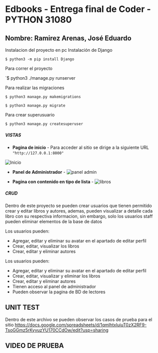 # Edbooks - Entrega final de Coder - PYTHON 31080
## Nombre: Ramirez Arenas, José Eduardo 

Instalacion del proyecto en pc 
Instalación de Django

`$ python3 -m pip install Django`

Para correr el proyecto

`$ python3 ./manage.py runserver

Para realizar las migraciones

`$ python3 manage.py makemigrations`

`$ python3 manage.py migrate`

Para crear superusuario

`$ python3 manage.py createsuperuser`

##### VISTAS
- **Pagina de inicio** -
Para acceder al sitio se dirige a la siguiente URL `"http://127.0.0.1:8000"`

![Inicio](https://user-images.githubusercontent.com/106790128/180829141-4c12917c-8af7-48aa-81e8-08572aeb4bd6.PNG)

- **Panel de Administrador** -
![panel admin](https://user-images.githubusercontent.com/106790128/180830218-da9aab84-10a6-487b-889d-6cf4cef1371d.PNG)

- **Pagina con contenido en tipo de lista** -
![libros](https://user-images.githubusercontent.com/106790128/180830420-12960a6f-ef2c-4509-8f52-3f16cf47ad49.PNG)

##### CRUD
Dentro de este proyecto se pueden crear usuarios que tienen permitido crear y editar libros y autores, ademas, pueden visualizar a detalle cada libro con su respectiva informacion, sin embargo, solo los usuarios staff pueden eliminar elementos de la base de datos 

Los usuarios pueden:
- Agregar, editar y eliminar su avatar en el apartado de editar perfil
- Crear, editar, visualizar los libros
- Crear, editar y eliminar autores

Los usuarios pueden:
- Agregar, editar y eliminar su avatar en el apartado de editar perfil
- Crear, editar, visualizar y eliminar los libros
- Crear, editar y eliminar autores
- Tienen acceso al panel de administrador 
- Pueden observar la pagina de BD de lectores 

## UNIT TEST
Dentro de este archivo se pueden observar los casos de prueba para el sitio
https://docs.google.com/spreadsheets/d/1qmlhtxluiuT0zX2RF9-TsoGGmz5rKyvuzYU170CCdOw/edit?usp=sharing

## VIDEO DE PRUEBA


